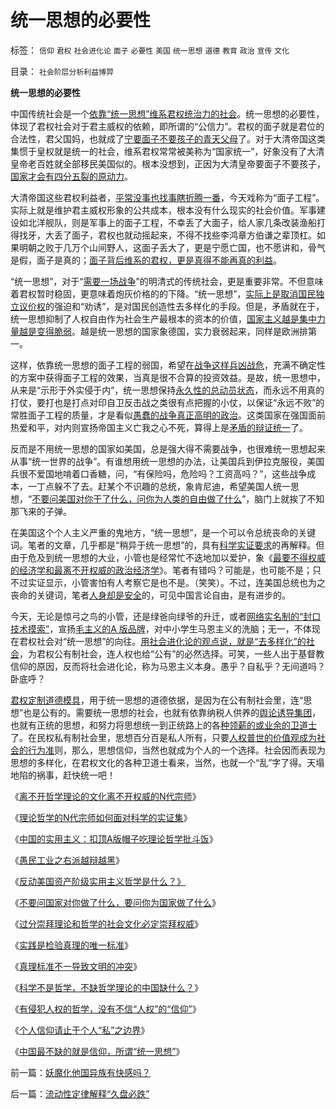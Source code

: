 # 统一思想的必要性

标签： `信仰` `君权` `社会进化论` `面子` `必要性` `美国` `统一思想` `道德` `教育` `政治` `宣传` `文化` 

目录： `社会阶层分析利益博羿`

**统一思想的必要性**

中国传统社会是一个[依靠“统一思想”维系君权统治力的社会](../../../2009/11/27/中国最不缺的就是信仰，所谓“统一思想”.md)。统一思想的必要性，体现了君权社会对于君主威权的依赖，即所谓的“公信力”。君权的面子就是君位的合法性，君父国妈，也就成了[宁要面子不要孩子的青天父母](../../../2009/9/8/促进民族团结.md)了。对于大清帝国这类集惯于皇权就是统一的社会，维系君权常常被美称为“国家统一”，好象没有了大清皇帝老百姓就全部移民美国似的。根本没想到，正因为大清皇帝要面子不要孩子，[国家才会有四分五裂的原动力](../../../2009/10/1/主权分裂症的病因，处方和毒药.md)。

大清帝国这些君权利益者，[平常没事也找事瞎折腾一番](../../../2009/11/26/没事找事穷折腾.md)，今天戏称为“面子工程”。实际上就是维护君主威权形象的公共成本，根本没有什么现实的社会价值。军事建设如北洋舰队，则是军事上的面子工程，不幸丢了大面子，给人家几条改装渔船打得找牙，大丢了面子，君权也就动摇起来，不得不找些李鸿章方伯谦之辈顶杠。如果明朝之败于几万个山间野人，这面子丢大了，更是宁愿亡国，也不愿讲和，骨气是假，面子是真的；[面子背后维系的君权，更是真得不能再真的利益](../../../2009/5/25/魔戒！世界上根本没有绝对的权力～！.md)。

“统一思想”，对于“[需要一场战争](../../../2009/12/10/为什么要战争？战争永远不是军人的选择.md)”的明清式的传统社会，更是重要非常。不但意味着君权暂时稳固，更意味着炮灰价格的的下降。“统一思想”，[实际上是取消国民独立议价权](../../../2009/9/9/人权是科斯交易成本理论的前提即议价权.md)的强迫和“劝诱”，是对国民创造性去多样化的手段。但是，矛盾就在于，统一思想抑制了人权自由作为社会生产最根本的资本的价值，[国家主义越是集中力量越是变得脆弱](../../../2009/12/9/国家主义越集中力量，越办不了事.md)。越是统一思想的国家象德国，实力衰弱起来，同样是欧洲排第一。

这样，依靠统一思想的面子工程的弱国，希望在[战争这样兵凶战危](../../../2009/12/6/兵凶战危，国宜慎战.md)，充满不确定性的方案中获得面子工程的效果，当真是很不合算的投资效益。是故，统一思想中，从来是“示形于外实侵于内”，统一思想保持[永久性的总动员状态](../../../2009/9/30/永久性的全国全民总动员.md)，而永远不用真的打仗，要打也是打点对印自卫反击战之类很有点把握的小仗，以保证“永远不败”的常胜面子工程的质量，才是看似[愚蠢的战争真正高明的政治](../../../2009/1/30/&quot;愚蠢的战争&quot;可能也是聪明政治的工具.md)。这类国家在强国面前热爱和平，对内则宣扬帝国主义亡我之心不死，算得上是[矛盾的辩证统一](http://blog.sina.com.cn/s/blog_5563a64d0100f8ud.html)了。

反而是不用统一思想的国家如美国，总是强大得不需要战争，也很难统一思想起来从事“统一世界的战争”。有谁想用统一思想的办法，让美国兵到伊拉克服役，美国兵很不爱国地啃着口香糖，问，“有保险吗，危险吗？工资高吗？”，这些战争成本，一丁点躲不了去。赶某个不识趣的总统，象肯尼迪，希望美国人统一思想，“[不要问美国对你干了什么，问你为人类的自由做了什么](../../../2009/7/28/不要问国家对你做了什么，要问你为国家做了什么.md)”，脑门上就挨了不知那飞来的子弹。

在美国这个个人主义严重的鬼地方，“统一思想”，是一个可以令总统丧命的关键词。笔者的文章，几乎都是“稍异于统一思想”的，具有[科学实证要求](../../../2009/10/19/任何理论批判不倒的“科学实证集”.md)的再解释。但由于危及到统一思想的大业，小管也是经常忙不迭地加以爱护，象《[最要不得权威的经济学和最离不开权威的政治经济学](../../../2009/12/15/最要不得权威的经济学和权威的政治经济学.md)》。笔者有错吗？可能是，也可能不是；只不过实证显示，小管害怕有人考察它是也不是。（笑笑）。不过，连美国总统也为之丧命的关键词，笔者[人身却是安全](http://blog.sina.com.cn/s/blog_5563a64d0100dbj5.html)的，可见中国言论自由，是有进步的。

今天，无论是惊弓之鸟的小管，还是绿爸向绿爷的升迁，或者[网络实名制的“封口技术摸索”](../../../2009/5/5/控制舆论，等于引火烧身.md)，宣扬[毛主义的A
版品牌](http://hi.baidu.com/darthchn/blog/item/1258a6310e58f390a9018e8c.html)，对中小学生马恩主义的洗脑；无一，不体现在君权社会对“统一思想”的向往。[用社会进化论的观点说，就是“去多样化”的社会](../../../2009/5/3/科学的社会进化论中的多样化和去多样化.md)，为君权公有制社会，连人权也给“公有”的必然选择。可笑，一些人出于基督教信仰的原因，反而将社会进化论，称为马恩主义本身。愚乎？自私乎？无间道吗？卧底呼？

[君权定制道德模具](http://darthvad.blog.sohu.com/133552226.html)，用于统一思想的道德依据，是因为在公有制社会里，连“思想”也是公有的。需要统一思想的社会，也就有依靠纳税人供养的[舆论诱导集团](../../../2009/8/10/舆论层精神抵抗法.md)，也就有正统的思想，和努力将思想统一到正统路上的各[种领薪的或业余的卫道士](../../../2009/11/11/中国社会4.5种正统卫道士.md)了。在民权私有制社会里，思想百分百是私人所有，只要[人权普世的价值观成为社会的行为准](../../../2009/6/17/人权是任何信仰须共同表述的价值观.md)则，那么，思想信仰，当然也就成为个人的一个选择。社会因而表现为思想的多样化，在君权文化的各种卫道士看来，当然，也就一个“乱”字了得。天塌地陷的祸事，赶快统一吧！

《[离不开哲学理论的文化离不开权威的N代宗师](../../../2009/7/27/离不开哲学理论的文化离不开权威的N代宗师.md)》

《[理论哲学的N代宗师如何面对科学的实证集](../../../2009/7/27/理论哲学的N代宗师如何面对科学的实证集.md)》

《[中国的实用主义：扣顶A版帽子吃理论哲学批斗饭](../../../2009/7/27/实用主义的现代愚民制造业.md)》

《[愚民工业之右派越辩越黑](../../../2009/7/27/可爱右派越辩越黑.md)》

《[反动美国资产阶级实用主义哲学是什么？》](../../../2009/7/28/美国资产阶级实用主义反动哲学.md)

《[不要问国家对你做了什么，要问你为国家做了什么](../../../2009/7/28/不要问国家对你做了什么，要问你为国家做了什么.md)》

《[过分崇拜理论和哲学的社会文化必定崇拜权威](../../../2009/7/29/过分崇拜理论和哲学的社会文化必定崇拜权威.md)》

《[实践是检验真理的唯一标准](../../../2009/11/25/实践是检验哲学的唯一标准.md)》

《[真理标准不一导致文明的冲突](../../../2009/11/26/真理标准不一导致文明的冲突.md)》

《[科学不是哲学，不缺哲学理论的中国缺什么？](../../../2009/11/27/科学不是哲学，不缺哲学理论的中国缺什么？.md)》

《[有侵犯人权的哲学，没有不信“人权”的“信仰”](../../../2009/11/27/有侵犯人权的哲学，没有不信“人权”的“信仰”.md)》

《[个人信仰请止于个人“私”之边界](../../../2009/11/27/个人信仰请止于个人“私”之边界.md)》

《[中国最不缺的就是信仰，所谓“统一思想”](../../../2009/11/27/中国最不缺的就是信仰，所谓“统一思想”.md)》

前一篇：[妖魔化他国异族有快感吗？](../../../2009/12/16/妖魔化他国异族有快感吗？.md)

后一篇：[流动性定律解释“久盘必跌”](../../../2009/12/16/流动性定律解释“久盘必跌”.md)